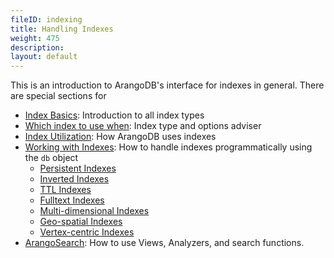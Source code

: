 ```yaml
---
fileID: indexing
title: Handling Indexes
weight: 475
description: 
layout: default
---
```

This is an introduction to ArangoDB's interface for indexes in general.
There are special sections for 

- [Index Basics](indexing-index-basics): Introduction to all index types
- [Which index to use when](indexing-which-index): Index type and options adviser
- [Index Utilization](indexing-index-utilization): How ArangoDB uses indexes
- [Working with Indexes](working-with-indexes/): How to handle indexes
  programmatically using the `db` object
  - [Persistent Indexes](working-with-indexes/indexing-persistent)
  - [Inverted Indexes](working-with-indexes/indexing-inverted)
  - [TTL Indexes](working-with-indexes/indexing-ttl)
  - [Fulltext Indexes](working-with-indexes/indexing-fulltext)
  - [Multi-dimensional Indexes](working-with-indexes/indexing-multi-dim)
  - [Geo-spatial Indexes](working-with-indexes/indexing-geo)
  - [Vertex-centric Indexes](working-with-indexes/indexing-vertex-centric)
- [ArangoSearch](arangosearch/): How to use Views, Analyzers, and search functions.
